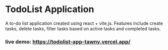 # TodoList Application
A to-do list application created using react + vite.js. Features include create tasks, delete tasks, filter tasks based on active tasks and completed tasks.

### live demo: https://todolist-app-tawny.vercel.app/ 
